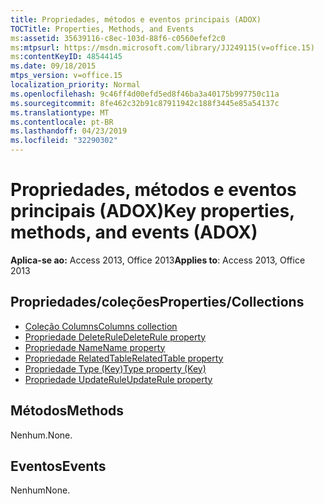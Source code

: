 ```yaml
---
title: Propriedades, métodos e eventos principais (ADOX)
TOCTitle: Properties, Methods, and Events
ms:assetid: 35639116-c8ec-103d-88f6-c0560efef2c0
ms:mtpsurl: https://msdn.microsoft.com/library/JJ249115(v=office.15)
ms:contentKeyID: 48544145
ms.date: 09/18/2015
mtps_version: v=office.15
localization_priority: Normal
ms.openlocfilehash: 9c46ff4d00efd5ed8f46ba3a40175b997750c11a
ms.sourcegitcommit: 8fe462c32b91c87911942c188f3445e85a54137c
ms.translationtype: MT
ms.contentlocale: pt-BR
ms.lasthandoff: 04/23/2019
ms.locfileid: "32290302"
---
```

# <a name="key-properties-methods-and-events-adox"></a><span data-ttu-id="8170e-102">Propriedades, métodos e eventos principais (ADOX)</span><span class="sxs-lookup"><span data-stu-id="8170e-102">Key properties, methods, and events (ADOX)</span></span>

<span data-ttu-id="8170e-103">**Aplica-se ao:** Access 2013, Office 2013</span><span class="sxs-lookup"><span data-stu-id="8170e-103">**Applies to**: Access 2013, Office 2013</span></span> 

## <a name="propertiescollections"></a><span data-ttu-id="8170e-104">Propriedades/coleções</span><span class="sxs-lookup"><span data-stu-id="8170e-104">Properties/Collections</span></span>

- [<span data-ttu-id="8170e-105">Coleção Columns</span><span class="sxs-lookup"><span data-stu-id="8170e-105">Columns collection</span></span>](columns-collection-adox.md)
- [<span data-ttu-id="8170e-106">Propriedade DeleteRule</span><span class="sxs-lookup"><span data-stu-id="8170e-106">DeleteRule property</span></span>](deleterule-property-adox.md)
- [<span data-ttu-id="8170e-107">Propriedade Name</span><span class="sxs-lookup"><span data-stu-id="8170e-107">Name property</span></span>](name-property-adox.md)
- [<span data-ttu-id="8170e-108">Propriedade RelatedTable</span><span class="sxs-lookup"><span data-stu-id="8170e-108">RelatedTable property</span></span>](relatedtable-property-adox.md)
- [<span data-ttu-id="8170e-109">Propriedade Type (Key)</span><span class="sxs-lookup"><span data-stu-id="8170e-109">Type property (Key)</span></span>](https://docs.microsoft.com/office/vba/access/concepts/miscellaneous/type-property-keyadox)
- [<span data-ttu-id="8170e-110">Propriedade UpdateRule</span><span class="sxs-lookup"><span data-stu-id="8170e-110">UpdateRule property</span></span>](updaterule-property-adox.md)

## <a name="methods"></a><span data-ttu-id="8170e-111">Métodos</span><span class="sxs-lookup"><span data-stu-id="8170e-111">Methods</span></span>

<span data-ttu-id="8170e-112">Nenhum.</span><span class="sxs-lookup"><span data-stu-id="8170e-112">None.</span></span>

## <a name="events"></a><span data-ttu-id="8170e-113">Eventos</span><span class="sxs-lookup"><span data-stu-id="8170e-113">Events</span></span>

<span data-ttu-id="8170e-114">Nenhum</span><span class="sxs-lookup"><span data-stu-id="8170e-114">None.</span></span>


